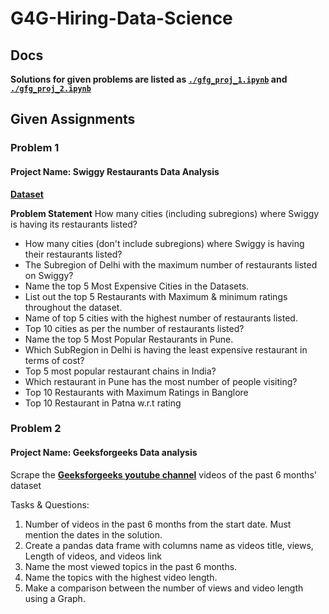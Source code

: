 # G4G-Hiring-Data-Science
## Docs
**Solutions for given problems are listed as [``./gfg_proj_1.ipynb``](https://github.com/theQuert/G4G-Hiring-Data-Science/blob/main/gfg_proj_1.ipynb) and [``./gfg_proj_2.ipynb``](https://github.com/theQuert/G4G-Hiring-Data-Science/blob/main/gfg_proj_2.ipynb)**

## Given Assignments
### Problem 1
#### Project Name: Swiggy Restaurants Data Analysis
**[Dataset](https://drive.google.com/file/d/1MCnCNHJXxc97EYwIdBszOkEBusu9FpCa/view?usp=sharing)**

**Problem Statement**
How many cities (including subregions) where Swiggy is having its restaurants listed?
- How many cities  (don't include subregions) where Swiggy is having their restaurants listed?
- The Subregion of Delhi with the maximum number of restaurants listed on Swiggy?
- Name the top 5 Most Expensive Cities in the Datasets.
- List out the top 5 Restaurants with Maximum & minimum ratings throughout the dataset.
- Name of top 5 cities with the highest number of restaurants listed.
- Top 10 cities as per the number of restaurants listed?
- Name the top 5 Most Popular Restaurants in Pune.
- Which SubRegion in Delhi is having the least expensive restaurant in terms of cost?
- Top 5 most popular restaurant chains in India?
- Which restaurant in Pune has the most number of people visiting?
- Top 10 Restaurants with Maximum Ratings in Banglore
- Top 10 Restaurant in Patna w.r.t rating

### Problem 2
#### Project Name: Geeksforgeeks Data analysis
Scrape the **[Geeksforgeeks youtube channel](https://www.youtube.com/@GeeksforGeeksVideos/videos)** videos of the past 6 months' dataset


Tasks & Questions:
1. Number of videos in the past 6 months from the start date. Must mention the dates in the solution.
2. Create a pandas data frame with columns name as videos title, views, Length of videos, and videos link
3. Name the most viewed topics in the past 6 months.
4. Name the topics with the highest video length.
5. Make a comparison between the number of views and video length using a Graph.
